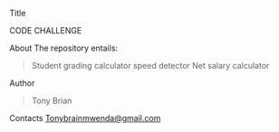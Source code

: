 Title

CODE CHALLENGE


About
The repository entails:
>Student grading calculator
>speed detector
>Net salary calculator


Author
>Tony Brian


Contacts
Tonybrainmwenda@gmail.com



